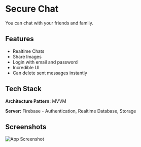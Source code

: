 
# Secure Chat

You can chat with your friends and family.


## Features

- Realtime Chats
- Share Images
- Login with email and password
- Incredible UI
- Can delete sent messages instantly


## Tech Stack

**Architecture Pattern:** MVVM

**Server:** Firebase - Authentication, Realtime Database, Storage


## Screenshots

![App Screenshot](https://blogger.googleusercontent.com/img/b/R29vZ2xl/AVvXsEhxM-SLJzH_h8S0t9RvMMNzc4Hq75yv4rCzAU-4EEAqAb18f2YKuuTIWitlyUVVoa08pJl1VAmeH-ORlle7hrxXqnapahXqE6bTH07BrBJeWHDPH-rXuxR_dnAgQp9D7F3L9bfnyCIJqT8QNgHRlH74CS02lGU_gG0GqVDpuN_2ZGJyYFAbBVEudVLroxo/s2301/Schreenshot.png)


